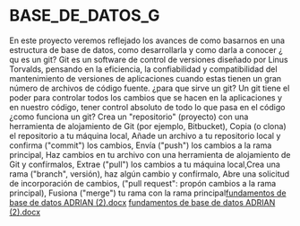 # BASE_DE_DATOS_G






En este proyecto veremos reflejado los avances de como basarnos en una estructura de base de datos, como desarrollarla y como darla a conocer
¿ qu es un git?
Git es un software de control de versiones diseñado por Linus Torvalds, pensando en la eficiencia, la confiabilidad y compatibilidad del mantenimiento de versiones de aplicaciones cuando estas tienen un gran número de archivos de código fuente.
¿para que sirve un git?
Un git tiene el poder para controlar  todos los cambios que  se hacen en la aplicaciones y en nuestro código, tener control absoluto de todo lo que pasa en el código
  ¿como funciona un git?
Crea un "repositorio" (proyecto) con una herramienta de alojamiento de Git (por ejemplo, Bitbucket), Copia (o clona) el repositorio a tu máquina local, Añade un archivo a tu repositorio local y confirma ("commit") los cambios, Envía ("push") los cambios a la rama principal, Haz cambios en tu archivo con una herramienta de alojamiento de Git y confírmalos, Extrae ("pull") los cambios a tu máquina local,Crea una rama ("branch", versión), haz algún cambio y confírmalo, Abre una solicitud de incorporación de cambios, ("pull request": propón cambios a la rama principal), Fusiona ("merge") tu rama con la rama principal[fundamentos de base de datos ADRIAN (2).docx](https://github.com/FelipGV/BASE_DE_DATOS_G/files/9825411/fundamentos.de.base.de.datos.ADRIAN.2.docx)
[fundamentos de base de datos ADRIAN (2).docx](https://github.com/FelipGV/BASE_DE_DATOS_G/files/9825416/fundamentos.de.base.de.datos.ADRIAN.2.docx)
